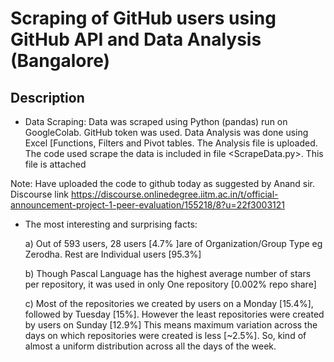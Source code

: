 # Scraping of GitHub users using GitHub API and Data Analysis (Bangalore)
## Description

* Data Scraping: Data was scraped using Python (pandas) run on GoogleColab. GitHub token was used. Data Analysis was done using Excel [Functions, Filters and Pivot tables. The Analysis file is uploaded. The code used scrape the data is included in file <ScrapeData.py>. This file is attached

Note: Have uploaded the code to github today as suggested by Anand sir. Discourse link <https://discourse.onlinedegree.iitm.ac.in/t/official-announcement-project-1-peer-evaluation/155218/8?u=22f3003121>

* The most interesting and surprising facts:
 
    a) Out of 593 users, 28 users [4.7% ]are of Organization/Group Type eg Zerodha. Rest are Individual users [95.3%]
  
    b) Though Pascal Language has the highest average number of stars per repository, it was used in only One repository [0.002% repo share]
  
    c) Most of the repositories we created by users on a Monday [15.4%], followed by Tuesday [15%]. However the least repositories were created by users on Sunday [12.9%] This means maximum variation across the days on which repositories were created is less [~2.5%]. So, kind of almost a uniform distribution across all the days of the week. 
